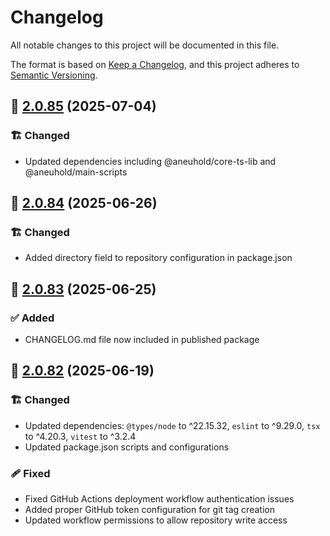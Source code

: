 # Changelog

All notable changes to this project will be documented in this file.

The format is based on [Keep a Changelog](https://keepachangelog.com/en/1.1.0/),
and this project adheres to [Semantic Versioning](http://semver.org/spec/v2.0.0.html).

## 🔖 [2.0.85] (2025-07-04)

### 🏗️ Changed

- Updated dependencies including @aneuhold/core-ts-lib and @aneuhold/main-scripts

## 🔖 [2.0.84] (2025-06-26)

### 🏗️ Changed

- Added directory field to repository configuration in package.json

## 🔖 [2.0.83] (2025-06-25)

### ✅ Added

- CHANGELOG.md file now included in published package

## 🔖 [2.0.82] (2025-06-19)

### 🏗️ Changed

- Updated dependencies: `@types/node` to ^22.15.32, `eslint` to ^9.29.0, `tsx` to ^4.20.3, `vitest` to ^3.2.4
- Updated package.json scripts and configurations

### 🩹 Fixed

- Fixed GitHub Actions deployment workflow authentication issues
- Added proper GitHub token configuration for git tag creation
- Updated workflow permissions to allow repository write access

<!-- Link References -->

[2.0.85]: https://github.com/aneuhold/ts-libs/compare/be-ts-lib-v2.0.84...be-ts-lib-v2.0.85
[2.0.84]: https://github.com/aneuhold/ts-libs/compare/be-ts-lib-v2.0.83...be-ts-lib-v2.0.84
[2.0.83]: https://github.com/aneuhold/ts-libs/compare/be-ts-lib-v2.0.82...be-ts-lib-v2.0.83
[2.0.82]: https://github.com/aneuhold/ts-libs/releases/tag/be-ts-lib-v2.0.82
